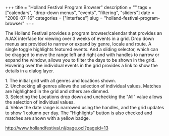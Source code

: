 +++
title = "Holland Festival Program Browser"
description = ""
tags = ["calendars", "drop-down menus", "events", "filtering", "sliders"]
date = "2009-07-16"
categories = ["interface"]
slug = "holland-festival-program-browser"
+++


<p>The Holland Festival provides a program browser/calendar that provides an AJAX interface for viewing over 3 weeks of events in a grid. Drop down menus are provided to narrow or expand by genre, locale and route. A single toggle highlights featured events. And a sliding selector, which can be dragged to move the range left and right and with handles to narrow or expand the window, allows you to filter the days to be shown in the grid. Hovering over the individual events in the grid provides a link to show the details in a dialog layer.</p>
<div id="screens-full" class="clear"><div class="caption">1. The initial grid with all genres and locations shown.</div><div class="fullimg clear"><a href="//konigi.com/media/interface/hollandfestival-program-1.png" class="group" rel="group" title="1. The initial grid with all genres and locations shown."><img src="//konigi.com/media/interface/hollandfestival-program-1.png" alt="" class="img-responsive"></a></div></div><div id="screens-full" class="clear"><div class="caption">2. Unchecking all genres allows the selection of individual values. Matches are highlighted in the grid and others are dimmed.</div><div class="fullimg clear"><a href="//konigi.com/media/interface/hollandfestival-program-2.png" class="group" rel="group" title="2. Unchecking all genres allows the selection of individual values. Matches are highlighted in the g..."><img src="//konigi.com/media/interface/hollandfestival-program-2.png" alt="" class="img-responsive"></a></div></div><div id="screens-full" class="clear"><div class="caption">3. Selecting the Locations drop down and unchecking the &quot;All&quot; value allows the selection of individual values.</div><div class="fullimg clear"><a href="//konigi.com/media/interface/hollandfestival-program-3.png" class="group" rel="group" title="3. Selecting the Locations drop down and unchecking the &quot;All&quot; value allows the selection o..."><img src="//konigi.com/media/interface/hollandfestival-program-3.png" alt="" class="img-responsive"></a></div></div><div id="screens-full" class="clear"><div class="caption">4. Velow the date range is narrowed using the handles, and the grid updates to show 1 column per day. The &quot;Highlights&quot; button is also checked and matches are shown with a yellow badge.</div><div class="fullimg clear"><a href="//konigi.com/media/interface/hollandfestival-program-4.png" class="group" rel="group" title="4. Velow the date range is narrowed using the handles, and the grid updates to show 1 column per day..."><img src="//konigi.com/media/interface/hollandfestival-program-4.png" alt="" class="img-responsive"></a></div></div>        
<p><a href="http://www.hollandfestival.nl/page.ocl?pageid=13">http://www.hollandfestival.nl/page.ocl?pageid=13</a></p>


